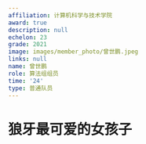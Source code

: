 ```yaml
---
affiliation: 计算机科学与技术学院
award: true
description: null
echelon: 23
grade: 2021
image: images/member_photo/曾世鹏.jpeg
links: null
name: 曾世鹏
role: 算法组组员
time: '24'
type: 普通队员
---
```

# 狼牙最可爱的女孩子
